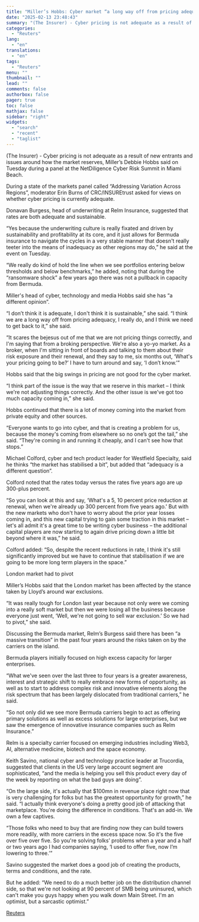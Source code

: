 ```yaml
---
title: "Miller’s Hobbs: Cyber market “a long way off from pricing adequacy”"
date: "2025-02-13 23:48:43"
summary: "(The Insurer) - Cyber pricing is not adequate as a result of new entrants and issues around how the market reserves, Miller’s Debbie Hobbs said on Tuesday during a panel at the NetDiligence Cyber Risk Summit in Miami Beach.During a state of the markets panel called “Addressing Variation Across Regions”,..."
categories:
  - "Reuters"
lang:
  - "en"
translations:
  - "en"
tags:
  - "Reuters"
menu: ""
thumbnail: ""
lead: ""
comments: false
authorbox: false
pager: true
toc: false
mathjax: false
sidebar: "right"
widgets:
  - "search"
  - "recent"
  - "taglist"
---
```


(The Insurer) - Cyber pricing is not adequate as a result of new entrants and issues around how the market reserves, Miller’s Debbie Hobbs said on Tuesday during a panel at the NetDiligence Cyber Risk Summit in Miami Beach.

During a state of the markets panel called “Addressing Variation Across Regions”, moderator Erin Burns of CRC/INSUREtrust asked for views on whether cyber pricing is currently adequate.

Donavan Burgess, head of underwriting at Relm Insurance, suggested that rates are both adequate and sustainable.

“Yes because the underwriting culture is really fixated and driven by sustainability and profitability at its core, and it just allows for Bermuda insurance to navigate the cycles in a very stable manner that doesn't really teeter into the means of inadequacy as other regions may do,” he said at the event on Tuesday.

“We really do kind of hold the line when we see portfolios entering below thresholds and below benchmarks,” he added, noting that during the “ransomware shock” a few years ago there was not a pullback in capacity from Bermuda.

Miller's head of cyber, technology and media Hobbs said she has “a different opinion”.

“I don’t think it is adequate, I don't think it is sustainable,” she said. “I think we are a long way off from pricing adequacy, I really do, and I think we need to get back to it,” she said.

“It scares the bejesus out of me that we are not pricing things correctly, and I'm saying that from a broking perspective. We're also a yo-yo market. As a broker, when I'm sitting in front of boards and talking to them about their risk exposure and their renewal, and they say to me, six months out, ‘What's your pricing going to be?’ I have to turn around and say, ‘I don’t know.’”

Hobbs said that the big swings in pricing are not good for the cyber market.

“I think part of the issue is the way that we reserve in this market – I think we're not adjusting things correctly. And the other issue is we've got too much capacity coming in,” she said.

Hobbs continued that there is a lot of money coming into the market from private equity and other sources.

“Everyone wants to go into cyber, and that is creating a problem for us, because the money's coming from elsewhere so no one’s got the tail,” she said. “They're coming in and running it cheaply, and I can't see how that stops.”

Michael Colford, cyber and tech product leader for Westfield Specialty, said he thinks “the market has stabilised a bit”, but added that “adequacy is a different question”.

Colford noted that the rates today versus the rates five years ago are up 300-plus percent.

“So you can look at this and say, ‘What's a 5, 10 percent price reduction at renewal, when we're already up 300 percent from five years ago.' But with the new markets who don't have to worry about the prior year losses coming in, and this new capital trying to gain some traction in this market – let's all admit it's a great time to be writing cyber business – the additional capital players are now starting to again drive pricing down a little bit beyond where it was,” he said.

Colford added: “So, despite the recent reductions in rate, I think it's still significantly improved but we have to continue that stabilisation if we are going to be more long term players in the space.”

London market had to pivot

Miller’s Hobbs said that the London market has been affected by the stance taken by Lloyd’s around war exclusions.

“It was really tough for London last year because not only were we coming into a really soft market but then we were losing all the business because everyone just went, ‘Well, we're not going to sell war exclusion.’ So we had to pivot,” she said.

Discussing the Bermuda market, Relm’s Burgess said there has been “a massive transition” in the past four years around the risks taken on by the carriers on the island.

Bermuda players initially focused on high excess capacity for larger enterprises.

“What we've seen over the last three to four years is a greater awareness, interest and strategic shift to really embrace new forms of opportunity, as well as to start to address complex risk and innovative elements along the risk spectrum that has been largely dislocated from traditional carriers,” he said.

“So not only did we see more Bermuda carriers begin to act as offering primary solutions as well as excess solutions for large enterprises, but we saw the emergence of innovative insurance companies such as Relm Insurance.”

Relm is a specialty carrier focused on emerging industries including Web3, AI, alternative medicine, biotech and the space economy.

Keith Savino, national cyber and technology practice leader at Trucordia, suggested that clients in the US very large account segment are sophisticated, “and the media is helping you sell this product every day of the week by reporting on what the bad guys are doing”.

“On the large side, it's actually that $100mn in revenue place right now that is very challenging for folks but has the greatest opportunity for growth,” he said. “I actually think everyone's doing a pretty good job of attacking that marketplace. You're doing the difference in conditions. That's an add-in. We own a few captives.

“Those folks who need to buy that are finding now they can build towers more readily, with more carriers in the excess space now. So it's the five over five over five. So you're solving folks’ problems when a year and a half or two years ago I had companies saying, ‘I used to offer five, now I’m lowering to three.’”

Savino suggested the market does a good job of creating the products, terms and conditions, and the rate.

But he added: “We need to do a much better job on the distribution channel side, so that we're not looking at 90 percent of SMB being uninsured, which can't make you guys happy when you walk down Main Street. I'm an optimist, but a sarcastic optimist.”

[Reuters](https://www.tradingview.com/news/reuters.com,2025:newsml_L6N3P40LM:0-miller-s-hobbs-cyber-market-a-long-way-off-from-pricing-adequacy/)
